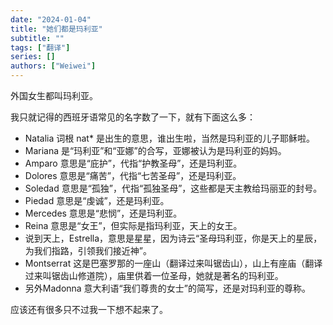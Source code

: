 ```yaml
---
date: "2024-01-04"
title: "她们都是玛利亚"
subtitle: ""
tags: ["翻译"]
series: []
authors: ["Weiwei"]
---
```


外国女生都叫玛利亚。

我只就记得的西班牙语常见的名字数了一下，就有下面这么多：

- Natalia 词根 nat* 是出生的意思，谁出生啦，当然是玛利亚的儿子耶稣啦。
- Mariana 是“玛利亚”和“亚娜”的合写，亚娜被认为是玛利亚的妈妈。
- Amparo 意思是“庇护”，代指“护教圣母”，还是玛利亚。
- Dolores 意思是“痛苦”，代指“七苦圣母”，还是玛利亚。
- Soledad 意思是“孤独”，代指“孤独圣母”，这些都是天主教给玛丽亚的封号。
- Piedad 意思是“虔诚”，还是玛利亚。
- Mercedes 意思是“悲悯”，还是玛利亚。
- Reina 意思是“女王”，但实际是指玛利亚，天上的女王。
- 说到天上，Estrella，意思是星星，因为诗云“圣母玛利亚，你是天上的星辰，为我们指路，引领我们接近神”。
- Montserrat 这是巴塞罗那的一座山（翻译过来叫锯齿山），山上有座庙（翻译过来叫锯齿山修道院），庙里供着一位圣母，她就是著名的玛利亚。
- 另外Madonna 意大利语“我们尊贵的女士”的简写，还是对玛利亚的尊称。

应该还有很多只不过我一下想不起来了。

